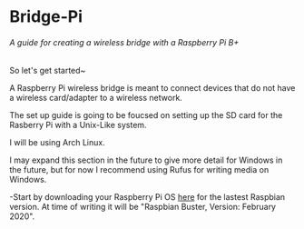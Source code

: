 # Bridge-Pi

###### A guide for creating a wireless bridge with a Raspberry Pi B+

So let's get started~

A Raspberry Pi wireless bridge is meant to connect devices that do not have a wireless card/adapter to a wireless network.

The set up guide is going to be foucsed on setting up the SD card for the Rasberry Pi with a Unix-Like system. 

I will be using Arch Linux.

I may expand this section in the future to give more detail for Windows in the future, but for now I recommend using Rufus for writing media on Windows.

-Start by downloading your Raspberry Pi OS [here](https://www.raspberrypi.org/downloads/raspbian/) for the lastest Raspbian version. At time of writing it will be "Raspbian Buster, Version: February 2020".
